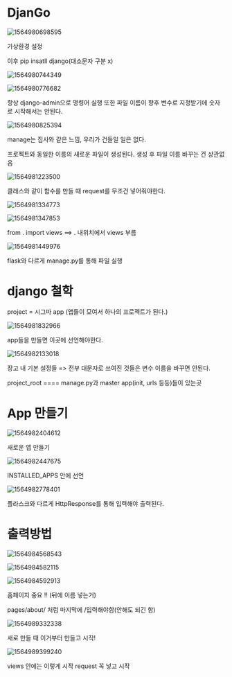 # DjanGo

![1564980698595](C:\Users\student\AppData\Roaming\Typora\typora-user-images\1564980698595.png)

가상환경 설정

이후 pip insatll django(대소문자 구분 x)





![1564980744349](C:\Users\student\AppData\Roaming\Typora\typora-user-images\1564980744349.png)

![1564980776682](C:\Users\student\AppData\Roaming\Typora\typora-user-images\1564980776682.png)

항상 django-admin으로 명령어 실행 또한 파일 이름이 향후 변수로 지정받기에 숫자로 시작해서는 안된다.

![1564980825394](C:\Users\student\AppData\Roaming\Typora\typora-user-images\1564980825394.png)

manage는 집사와 같은 느낌, 우리가 건들일 일은 없다.

프로젝트와 동일한 이름의 새로운 파일이 생성된다. 생성 후 파일 이름 바꾸는 건 상관없음

![1564981223500](C:\Users\student\AppData\Roaming\Typora\typora-user-images\1564981223500.png)

클래스와 같이 함수를 만들 때 request를 무조건 넣어줘야한다.

![1564981334773](C:\Users\student\AppData\Roaming\Typora\typora-user-images\1564981334773.png)

![1564981347853](C:\Users\student\AppData\Roaming\Typora\typora-user-images\1564981347853.png)

from . import views ==> . 내위치에서 views 부름

![1564981449976](C:\Users\student\AppData\Roaming\Typora\typora-user-images\1564981449976.png)

flask와 다르게 manage.py를 통해 파일 실행

# django 철학

project = 시그마 app (앱들이 모여서 하나의 프로젝트가 된다.)

![1564981832966](C:\Users\student\AppData\Roaming\Typora\typora-user-images\1564981832966.png)

app들을 만들면 이곳에 선언해야한다.

![1564982133018](C:\Users\student\AppData\Roaming\Typora\typora-user-images\1564982133018.png)

장고 내 기본 설정들 => 전부 대문자로 쓰여진 것들은 변수 이름을 바꾸면 안된다.

project_root ==== manage.py과 master app(init, urls 등등)들이 있는곳



# App 만들기

![1564982404612](C:\Users\student\AppData\Roaming\Typora\typora-user-images\1564982404612.png)

새로운 앱 만들기

![1564982447675](C:\Users\student\AppData\Roaming\Typora\typora-user-images\1564982447675.png)

INSTALLED_APPS 안에 선언

![1564982778401](C:\Users\student\AppData\Roaming\Typora\typora-user-images\1564982778401.png)

플라스크와 다르게 HttpResponse를 통해 입력해야 출력된다.



# 출력방법



![1564984568543](C:\Users\student\AppData\Roaming\Typora\typora-user-images\1564984568543.png)

![1564984582115](C:\Users\student\AppData\Roaming\Typora\typora-user-images\1564984582115.png)

![1564984592913](C:\Users\student\AppData\Roaming\Typora\typora-user-images\1564984592913.png)

홈페이지 중요 !! (뒤에 이름 넣는거)

pages/about/ 처럼 마지막에 /입력해야함(안해도 되긴 함)

![1564989332338](C:\Users\student\AppData\Roaming\Typora\typora-user-images\1564989332338.png)

새로 만들 때 이거부터 만들고 시작!

![1564989399240](C:\Users\student\AppData\Roaming\Typora\typora-user-images\1564989399240.png)

views 안에는 이렇게 시작 request 꼭 넣고 시작